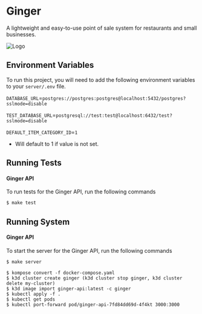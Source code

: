 # Ginger
A lightweight and easy-to-use point of sale system for restaurants and small businesses.

![Logo](https://i.imgur.com/JNGzVKY.png)

## Environment Variables

To run this project, you will need to add the following environment variables to your `server/.env` file.

`DATABASE_URL`=`postgres://postgres:postgres@localhost:5432/postgres?sslmode=disable`

`TEST_DATABASE_URL`=`postgresql://test:test@localhost:6432/test?sslmode=disable`

`DEFAULT_ITEM_CATEGORY_ID`=`1` 
- Will default to 1 if value is not set.


## Running Tests

#### Ginger API
To run tests for the Ginger API, run the following commands

```bash
$ make test
```

## Running System

#### Ginger API
To start the server for the Ginger API, run the following commands

```bash
$ make server
```

```
$ kompose convert -f docker-compose.yaml
$ k3d cluster create ginger (k3d cluster stop ginger, k3d cluster delete my-cluster)
$ k3d image import ginger-api:latest -c ginger
$ kubectl apply -f .
$ kubectl get pods 
$ kubectl port-forward pod/ginger-api-7fd84dd69d-4f4kt 3000:3000
```

